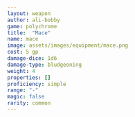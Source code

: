 ```yaml
---
layout: weapon
author: ali-bobby
game: polychrome
title:  "Mace"
name: mace
image: assets/images/equipment/mace.png
cost: 5 gp
damage-dice: 1d6
damage-type: bludgeoning
weight: 4
properties: []
proficiency: simple
range: "-"
magic: false
rarity: common
---
```

